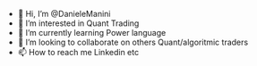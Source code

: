 - 👋 Hi, I’m @DanieleManini
- 👀 I’m interested in Quant Trading
- 🌱 I’m currently learning Power language
- 💞️ I’m looking to collaborate on others Quant/algoritmic traders
- 📫 How to reach me Linkedin etc

<!---
DanieleManini/DanieleManini is a ✨ special ✨ repository because its `README.md` (this file) appears on your GitHub profile.
You can click the Preview link to take a look at your changes.
--->
